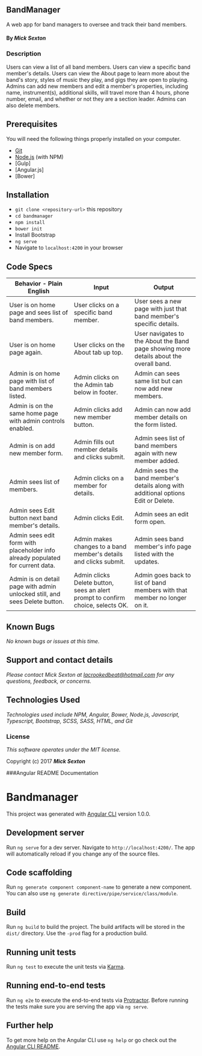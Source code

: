 ## BandManager

A web app for band managers to oversee and track their band members.

#### By _**Mick Sexton**_

### Description

Users can view a list of all band members. Users can view a specific band member's details. Users can view the About page to learn more about the band's story, styles of music they play, and gigs they are open to playing. Admins can add new members and edit a member's properties, including name, instrument(s), additional skills, will travel more than 4 hours, phone number, email, and whether or not they are a section leader. Admins can also delete members.

## Prerequisites

You will need the following things properly installed on your computer.

* [Git](https://git-scm.com/)
* [Node.js](https://nodejs.org/) (with NPM)
* [Gulp]
* [Angular.js]
* [Bower]

## Installation

* `git clone <repository-url>` this repository
* `cd bandmanager`
* `npm install`
* `bower init`
* Install Bootstrap
* `ng serve`
* Navigate to `localhost:4200` in your browser

## Code Specs

|Behavior - Plain English|Input|Output|
|---|---|---|
|User is on home page and sees list of band members.|User clicks on a specific band member.|User sees a new page with just that band member's specific details.|
|User is on home page again.|User clicks on the About tab up top.|User navigates to the About the Band page showing more details about the overall band.|
|Admin is on home page with list of band members listed.|Admin clicks on the Admin tab below in footer.|Admin can sees same list but can now add new members.|
|Admin is on the same home page with admin controls enabled.|Admin clicks add new member button.|Admin can now add member details on the form listed.|
|Admin is on add new member form.|Admin fills out member details and clicks submit.|Admin sees list of band members again with new member added.|
|Admin sees list of members.|Admin clicks on a member for details.|Admin sees the band member's details along with additional options Edit or Delete.|
|Admin sees Edit button next band member's details.|Admin clicks Edit.|Admin sees an edit form open.|
|Admin sees edit form with placeholder info already populated for current data.|Admin makes changes to a band member's details and clicks submit.|Admin sees band member's info page listed with the updates.|
|Admin is on detail page with admin unlocked still, and sees Delete button.|Admin clicks Delete button, sees an alert prompt to confirm choice, selects OK.|Admin goes back to list of band members with that member no longer on it.|

## Known Bugs

_No known bugs or issues at this time._

## Support and contact details

_Please contact Mick Sexton at lacrookedbeat@hotmail.com for any questions, feedback, or concerns._

## Technologies Used

_Technologies used include NPM, Angular, Bower, Node.js, Javascript, Typescript, Bootstrap, SCSS, SASS, HTML, and Git_

### License

*This software operates under the MIT license.*

Copyright (c) 2017 **_Mick Sexton_**

###Angular README Documentation

# Bandmanager

This project was generated with [Angular CLI](https://github.com/angular/angular-cli) version 1.0.0.

## Development server

Run `ng serve` for a dev server. Navigate to `http://localhost:4200/`. The app will automatically reload if you change any of the source files.

## Code scaffolding

Run `ng generate component component-name` to generate a new component. You can also use `ng generate directive/pipe/service/class/module`.

## Build

Run `ng build` to build the project. The build artifacts will be stored in the `dist/` directory. Use the `-prod` flag for a production build.

## Running unit tests

Run `ng test` to execute the unit tests via [Karma](https://karma-runner.github.io).

## Running end-to-end tests

Run `ng e2e` to execute the end-to-end tests via [Protractor](http://www.protractortest.org/).
Before running the tests make sure you are serving the app via `ng serve`.

## Further help

To get more help on the Angular CLI use `ng help` or go check out the [Angular CLI README](https://github.com/angular/angular-cli/blob/master/README.md).
